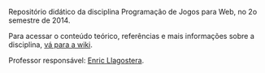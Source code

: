 Repositório didático da disciplina Programação de Jogos para Web, no 2o semestre de 2014. 

Para acessar o conteúdo teórico, referências e mais informações sobre a disciplina, [vá para a wiki](https://github.com/progweb2sem2014/repodidatico/wiki).

Professor responsável: [Enric Llagostera](http://enric.llagostera.com.br).
